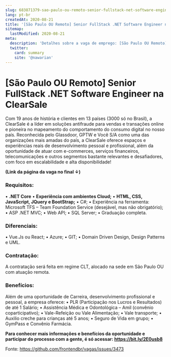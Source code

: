 ```yaml
---
slug: 683871379-sao-paulo-ou-remoto-senior-fullstack-net-software-engineer-na-clearsale
lang: pt-br
createdAt: 2020-08-21
title: '[São Paulo OU Remoto] Senior FullStack .NET Software Engineer na ClearSale - Vaga de Emprego'
sitemap:
  lastModified: 2020-08-21
meta:
  description: 'Detalhes sobre a vaga de emprego: [São Paulo OU Remoto] Senior FullStack .NET Software Engineer na ClearSale'
  twitter:
    card: summary
    site: '@nawarian'
---
```


# [São Paulo OU Remoto] Senior FullStack .NET Software Engineer na ClearSale

Com 19 anos de história e clientes em 13 países (3000 só no Brasil), a ClearSale é a líder em soluções antifraude para vendas e transações online e pioneira no mapeamento do comportamento do consumo digital no nosso país. Reconhecida pelo Glassdoor, GPTW e Você S/A como uma das organizações mais amadas do país, a ClearSale oferece espaços e experiências reais de desenvolvimento pessoal e profissional, além da oportunidade de atuar com e-commerces, serviços financeiros, telecomunicações e outros segmentos bastante relevantes e desafiadores, com foco em escalabilidade e alta disponibilidade!

**(Link da página da vaga no final ↓)**

### Requisitos:
• **.NET Core**
• **Experiência com ambientes Cloud;**
• **HTML, CSS, JavaScript, JQuery e BootStrap;**
• C#;
• Experiência na ferramenta: Microsoft TFS – Team Foundation Service (desejável, mas não obrigatório);
• ASP .NET MVC;
• Web API;
• SQL Server;
• Graduação completa.

### Diferenciais:
• Vue.Js ou React;
• Azure;
• GIT;
• Domain Driven Design, Design Patterns e UML.

### Contratação:
A contratação será feita em regime CLT, alocado na sede em São Paulo OU com atuação remota.

### Benefícios:
Além de uma oportunidade de Carreira, desenvolvimento profissional e pessoal, a empresa oferece:
• PLR (Participação nos Lucros e Resultados) de até 1 Salário;
• Assistência Médica e Odontológica – Amil (convênio coparticipativo);
• Vale-Refeição ou Vale Alimentação;
• Vale transporte;
• Auxilio creche para crianças até 5 anos;
• Seguro de Vida em grupo;
• GymPass e Convênio Farmácia.

**Para conhecer mais informações e benefícios da oportunidade e participar do processo com a gente, é só acessar: https://bit.ly/2E0usb8**


Fonte: https://github.com/frontendbr/vagas/issues/3473